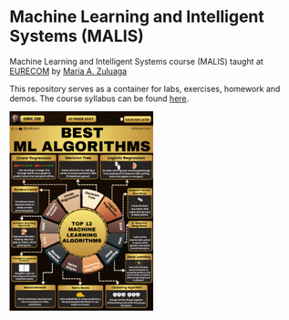 # Machine Learning and Intelligent Systems (MALIS)

Machine Learning and Intelligent Systems course (MALIS) taught at [EURECOM](https://www.eurecom.fr/) by [Maria A. Zuluaga](https://www.eurecom.fr/~zuluaga)

This repository serves as a container for labs, exercises, homework and demos. The course syllabus can be found [here](https://malis-course.github.io/syllabus).

<img src=images/DirkZee.gif width='50%' height='50%' > </img>
